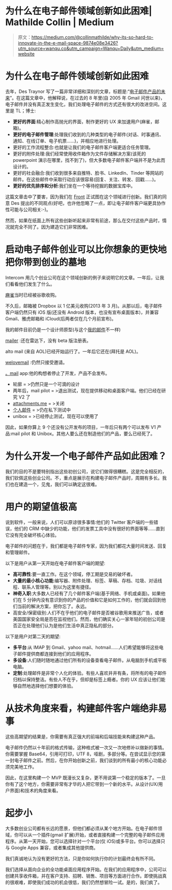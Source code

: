 # 为什么在电子邮件领域创新如此困难| Mathilde Collin | Medium

> 原文：<https://medium.com/@collinmathilde/why-its-so-hard-to-innovate-in-the-e-mail-space-9874e08e3426?utm_source=wanqu.co&utm_campaign=Wanqu+Daily&utm_medium=website>

# 为什么在电子邮件领域创新如此困难

去年，Des Traynor 写了一篇非常详细和深刻的文章，标题是:“[电子邮件产品的未来](http://insideintercom.io/the-future-of-email-products/)”。在这篇文章中，他解释说，在过去的 8 年里(自 2005 年 Gmail 问世以来)，电子邮件并没有真正发生变化，我们处理电子邮件的方式还有很大的改进空间。这里是 TL；博士:

*   **更好的界面**:精心制作高抛光的界面，制作更好的 UX 来加速用户(麻雀，邮箱)。
*   **更好的电子邮件管理**:处理我们收到的几种类型的电子邮件(对话、时事通讯、通知、在线订单、电子机票……)，并相应地进行处理。
*   更好的工作流程整合:也就是让我们的电子邮件客户端更适合任务管理。
*   更好的附件处理:我们经常使用收件箱作为文件存储解决方案(该死的 powerpoint 演示在哪里，找不到了)，但大多数电子邮件客户端并不是为此而设计的。
*   更好的社会融合:我们收到很多来自推特、脸书、LinkedIn、Tinder 等网站的邮件。在这些邮件中采取行动应该很容易(回复、关注、转发、回戳……)。
*   **更好的优先排序和分析**:我们坐在一个等待挖掘的数据宝库中。

这篇文章击中了要害，因为我们在 [Front](http://frontapp.com) 正试图在这个领域进行创新。我们真的同意 Des 提出的不同观点(好吧，也许他忽略了一点，即让电子邮件客户端更具协作性可能与公司相关:-)。

然而，如果在纸面上所有这些创新听起来非常有前途，那么在交付这些产品时，情况就完全不同了。因为建造它们非常困难。

# **启动电子邮件创业可以比你想象的更快地把你带到创业的墓地**

Intercom 用几个创业公司在这个领域创新的例子来说明它的文章。一年后，让我们看看他们发生了什么。



[麻雀](http://sparrowmailapp.com/)当时已经被谷歌收购。



不久后，邮箱被 Dropbox 以 1 亿美元收购(2013 年 3 月)。从那以后，电子邮件客户端仍然只有 iOS 版(还没有 Android 版本，也没有宣布桌面版本)，并兼容 Gmail、雅虎邮箱和 iCloud(后两者仅在几个月前宣布)。



我的邮件目前仍是一个设计师原型(与这个[我的邮件](http://mymail.my.com/)不一样)



[mailer](http://rnailer.com/) :还在雷达下，没有 beta 版注册表。



alto mail (来自 AOL)已经开始运行了。一年后它还在(拜托是 AOL)。



[welovemail](https://welovemail.com/) :仍然只接受邀请。



[。mail](http://dotmailapp.com/) app:他的构想者停止了开发，产品不会发布。

*   轮廓 = >仍然只是一个可滴的设计
*   两年后，mail pilot = >退出测试，现在提供移动和桌面客户端。他们已经在研究 V2 了
*   [attachments.me](http://attachments.me/) = >关闭
*   [个人邮件](http://www.personamail.com/) = >仍在私下测试中
*   unibox = >已经停止测试，现在可以使用了

因此，如果你算上 9 个还没有公开发布的项目，一年后只有两个可以发布 V1 产品:mail pilot 和 Unibox。其他人要么还在制造他们的产品，要么已经死了。

# 为什么开发一个电子邮件产品如此困难？

我们的目的不是要特别指出这些初创公司，说它们做得很糟糕。这是完全相反的，我们钦佩这些创业公司。不，重点是展示在构建电子邮件产品时，周期有多长。我们也在建造一个，见鬼，我们可以确定这很难。

# **用户的期望值极高**

说到软件，一般来说，人们可以原谅很多事情:他们的 Twitter 客户端的一些错误，他们的 CRM 中缺少的功能，他们的发票工具中没有很好的界面等等……直到它没有完全破坏核心体验。

电子邮件的问题在于，我们都是电子邮件专家，因为我们都花大量时间发送、回复和管理邮件。

以下是用户从第一天开始在电子邮件客户端的期望:

*   **高可靠性**:要一直工作。在这个领域，停工期是交易的破坏者。
*   **大量的最小核心功能**:编写器、附件处理、标签、草稿、存档、垃圾、对话线程、联系人管理等。别以为这里有捷径。
*   **神奇入职**:大多数人已经有了几个邮件客户端(基于网络、手机或桌面)。如果他们在 5 分钟内没有意识到你的产品的价值和它是如何工作的，他们就会回到他们当前的解决方案，把你忘了。永远。
*   高安全/保密级别:人们不在乎他们的电子邮件是否被谷歌用来推送广告，或者美国国家安全局是否在监视他们。然而，他们确实关心一家年轻的初创公司是否正在处理他们认为是他们生活中真正隐私的部分。

以下是用户对第二天的期望:

*   **多平台**:从 IMAP 到 Gmail、yahoo mail、hotmail……人们希望能够将这些电子邮件提供商都连接到他们的应用程序。
*   **多设备**:人们随时随地通过他们所有的设备查看电子邮件。从电脑到手机或平板电脑。
*   **定制**:处理邮件是非常个人化的体验。有些人喜欢井井有条，将所有的电子邮件归档以保持整洁。有些人不在乎，但却是标签上瘾者。你的 UX 应该让他们能够自然地选择他们想要的体验。

# 从技术角度来看，构建邮件客户端绝非易事

这些高期望的结果是，你需要有真正强大的前端和后端技能来构建这种产品。

电子邮件仍然以十年前的格式传输，这种格式被一次又一次地修补以做新的事情。你需要掌握 Base64，引用可打印，UTF 8，哑剧，多部分等。在尝试显示您的第一封电子邮件之前。然后，在你开始创新之前，我们谈到的所有最小的核心功能必须完美地工作。

因此，在这里构建一个 MVP 既漫长又复杂，更不用说第一个稳定的版本了。一旦你有了这个地方，你需要非常有才华的人把它带到一个新的水平。从设计(UX/用户界面)和技术的角度来看。

# **起步小**

大多数创业公司都有长远的愿景，但他们都必须从某个地方开始。在电子邮件领域，你可以从一个插件(gmail 扩展)开始，或者直接构建一个完整的电子邮件应用程序。从第一天开始，您可以选择针对一个平台(仅 iOS)或多平台。你可以选择只与 Google Apps 兼容，或者集成其他提供商。

我们真诚地认为没有更好的方法，只是你如何执行你的计划最终会有所不同。

我们选择从面向企业的全功能桌面应用程序开始。在我们的应用程序中，公司可以创建共享收件箱，并在客户支持、招聘、销售、项目等方面进行合作。即使挑战真的很艰难，即使我们成功的机会很低，我们仍然想冒险一试。是的，我们疯了。













